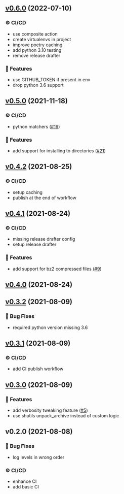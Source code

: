 <a name="v0.6.0"></a>

## [v0.6.0](https://github.com/jooola/gh-release-install/compare/v0.5.0...v0.6.0) (2022-07-10)

### :gear: CI/CD

- use composite action
- create virtualenvs in project
- improve poetry caching
- add python 3.10 testing
- remove release drafter

### :rocket: Features

- use GITHUB_TOKEN if present in env
- drop python 3.6 support

<a name="v0.5.0"></a>

## [v0.5.0](https://github.com/jooola/gh-release-install/compare/v0.4.2...v0.5.0) (2021-11-18)

### :gear: CI/CD

- python matchers ([#19](https://github.com/jooola/gh-release-install/issues/19))

### :rocket: Features

- add support for installing to directories ([#21](https://github.com/jooola/gh-release-install/issues/21))

<a name="v0.4.2"></a>

## [v0.4.2](https://github.com/jooola/gh-release-install/compare/v0.4.1...v0.4.2) (2021-08-25)

### :gear: CI/CD

- setup caching
- publish at the end of workflow

<a name="v0.4.1"></a>

## [v0.4.1](https://github.com/jooola/gh-release-install/compare/v0.4.0...v0.4.1) (2021-08-24)

### :gear: CI/CD

- missing release drafter config
- setup release drafter

### :rocket: Features

- add support for bz2 compressed files ([#9](https://github.com/jooola/gh-release-install/issues/9))

<a name="v0.4.0"></a>

## [v0.4.0](https://github.com/jooola/gh-release-install/compare/v0.3.2...v0.4.0) (2021-08-24)

<a name="v0.3.2"></a>

## [v0.3.2](https://github.com/jooola/gh-release-install/compare/v0.3.1...v0.3.2) (2021-08-09)

### :bug: Bug Fixes

- required python version missing 3.6

<a name="v0.3.1"></a>

## [v0.3.1](https://github.com/jooola/gh-release-install/compare/v0.3.0...v0.3.1) (2021-08-09)

### :gear: CI/CD

- add CI publish workflow

<a name="v0.3.0"></a>

## [v0.3.0](https://github.com/jooola/gh-release-install/compare/v0.2.0...v0.3.0) (2021-08-09)

### :rocket: Features

- add verbosity tweaking feature ([#5](https://github.com/jooola/gh-release-install/issues/5))
- use shutils unpack_archive instead of custom logic

<a name="v0.2.0"></a>

## v0.2.0 (2021-08-08)

### :bug: Bug Fixes

- log levels in wrong order

### :gear: CI/CD

- enhance CI
- add basic CI
